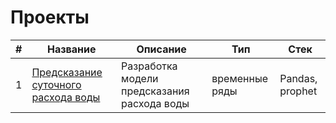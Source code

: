 # Проекты

| # | Название                                                                                                                  | Описание                                    | Тип            | Стек            |
|---|---------------------------------------------------------------------------------------------------------------------------|---------------------------------------------|----------------|-----------------|
| 1 | [Предсказание суточного расхода воды](https://github.com/SivakovI/personal_projects/tree/main/Water%20flow%20forecasting) | Разработка модели предсказания расхода воды | временные ряды | Pandas, prophet |